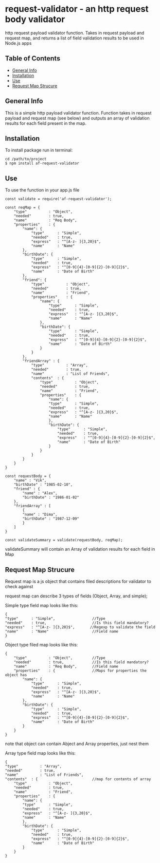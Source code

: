 # request-validator - an http request body validator
http request payload validator function. Takes in request payload and request map, and returns a list of field validation results to be used in Node.js apps

## Table of Contents
* [General Info](#general-info)
* [Installation](#installation)
* [Use](#use)
* [Request Map Strucure](#request-map-strucure)

## General Info
This is a simple http payload validator function.
Function takes in request payload and request map (see below) and outputs an array of validation results for each field present in the map.

## Installation

To install package run in terminal:
```
cd /path/to/project
$ npm install af-request-validator
```

## Use
To use the function in your app.js file
```
const validate = require('af-request-validator');

const reqMap = {
    "type"          : "Object",
    "needed"        : true,
    "name"          : "Req Body",
    "properties"    : {
        "name": {
            "type"      : "Simple",
            "needed"    : true,
            "express"   : "^[A-z- ]{3,20}$",
            "name"      : "Name"
        },
        "birthDate": {
            "type"      : "Simple",
            "needed"    : true,
            "express"   : "^[0-9]{4}-[0-9]{2}-[0-9]{2}$",
            "name"      : "Date of Birth"
        },
        "friend": {
            "type"          : "Object",
            "needed"        : true,
            "name"          : "Friend",
            "properties"    : {
                "name": {
                    "type"      : "Simple",
                    "needed"    : true,
                    "express"   : "^[A-z- ]{3,20}$",
                    "name"      : "Name"
                },
                "birthDate": {
                    "type"      : "Simple",
                    "needed"    : true,
                    "express"   : "^[0-9]{4}-[0-9]{2}-[0-9]{2}$",
                    "name"      : "Date of Birth"
                }
            }
        },
        "friendArray" : {
            "type"          : "Array",
            "needed"        : true,
            "name"          : "List of Friends",
            "contents"  : {
                "type"          : "Object",
                "needed"        : true,
                "name"          : "Friend",
                "properties"    : {
                    "name": {
                    "type"      : "Simple",
                    "needed"    : true,
                    "express"   : "^[A-z- ]{3,20}$",
                    "name"      : "Name"
                    },
                    "birthDate": {
                        "type"      : "Simple",
                        "needed"    : true,
                        "express"   : "^[0-9]{4}-[0-9]{2}-[0-9]{2}$",
                        "name"      : "Date of Birth"
                    }
                }
            }
        }
    }
}

const requestBody = {
    "name" : "Vik",
    "birthDate" : "1985-02-10",
    "friend" : {
        "name" : "Alex",
        "birthDate" : "1986-01-02"
    },
    "friendArray" : [
        {
        "name" : "Dima",
        "birthDate" : "1987-12-09"
        }
    ] 
}

const validateSummary = validate(requestBody, reqMap);
```
validateSummary will contain an Array of validation results for each field in Map

## Request Map Strucure
Request map is a js object that contains filed descriptions for validator to check against

request map can describe 3 types of fields (Object, Array, and simple);

Simple type field map looks like this:
```
{
"type"      : "Simple",                 //Type
"needed"    : true,                     //Is this field mandatory?
"express"   : "^[A-z- ]{3,20}$",       //Regexp to validate the field
"name"      : "Name"                    //Field name
}
```

Object type filed map looks like this:
```
{
    "type"          : "Object",         //Type
    "needed"        : true,             //Is this field mandatory?
    "name"          : "Req Body",       //Field name
    "properties"    : {                 //Maps for properties the object has
        "name": {
            "type"      : "Simple",
            "needed"    : true,
            "express"   : "^[A-z- ]{3,20}$",
            "name"      : "Name"
        },
        "birthDate": {
            "type"      : "Simple",
            "needed"    : true,
            "express"   : "^[0-9]{4}-[0-9]{2}-[0-9]{2}$",
            "name"      : "Date of Birth"
        }
    }
}
```
note that object can contain Abject and Array properties, just nest them

Array type field map looks like this:
```
{
"type"          : "Array",
"needed"        : true,
"name"          : "List of Friends",
"contents"  : {                         //map for contents of array 
    "type"          : "Object",
    "needed"        : true,
    "name"          : "Friend",
    "properties"    : {
        "name": {
        "type"      : "Simple",
        "needed"    : true,
        "express"   : "^[A-z- ]{3,20}$",
        "name"      : "Name"
        },
        "birthDate": {
            "type"      : "Simple",
            "needed"    : true,
            "express"   : "^[0-9]{4}-[0-9]{2}-[0-9]{2}$",
            "name"      : "Date of Birth"
        }
    }
}
```
